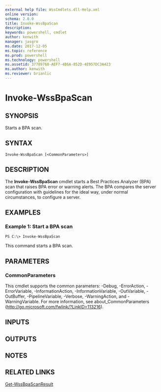 ```yaml
---
external help file: WssCmdlets.dll-Help.xml
online version: 
schema: 2.0.0
title: Invoke-WssBpaScan
description: 
keywords: powershell, cmdlet
author: kenwith
manager: jasgro
ms.date: 2017-12-05
ms.topic: reference
ms.prod: powershell
ms.technology: powershell
ms.assetid: 37789768-AEF7-4B6A-852D-4E957DC3A423
ms.author: kenwith
ms.reviewer: brianlic
---
```


# Invoke-WssBpaScan

## SYNOPSIS
Starts a BPA scan.

## SYNTAX

```
Invoke-WssBpaScan [<CommonParameters>]
```

## DESCRIPTION
The **Invoke-WssBpaScan** cmdlet starts a Best Practices Analyzer (BPA) scan that raises BPA error or warning alerts.
The BPA compares the server configuration with guidelines for the ideal way, under normal circumstances, to configure a server.

## EXAMPLES

### Example 1: Start a BPA scan
```
PS C:\> Invoke-WssBpaScan
```

This command starts a BPA scan.

## PARAMETERS

### CommonParameters
This cmdlet supports the common parameters: -Debug, -ErrorAction, -ErrorVariable, -InformationAction, -InformationVariable, -OutVariable, -OutBuffer, -PipelineVariable, -Verbose, -WarningAction, and -WarningVariable. For more information, see about_CommonParameters (http://go.microsoft.com/fwlink/?LinkID=113216).

## INPUTS

## OUTPUTS

## NOTES

## RELATED LINKS

[Get-WssBpaScanResult](./Get-WssBpaScanResult.md)

